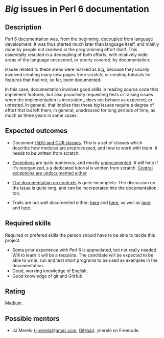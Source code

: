 *Big* issues in Perl 6 documentation
========================

Description
-----------

Perl 6 documentation was, from the beginning, decoupled from language
development. It was thus started much later than language itself, and
mainly done by people not involved in the programming effort
itself. This essentially resulted in a decoupling of both efforts,
with relatively wide areas of the language uncovered, or poorly
covered, by documentation.

Issues related to these areas were marked as *big*, because they
usually involved creating many new pages from scratch, or creating
tutorials for features that had not, so far, been documented.

In this case, documentation involves good skills in reading source
code that implement features, but also proactivity requesting tests or
raising issues when the implementation is incosistent, does not behave
as expected, or untested. In general, that implies that those *big*
issues require a degree of effort that las left them, in general,
unadressed for long periods of time, as much as three years in some
cases.



Expected outcomes
-----------------

*
  Document
  [`*REPO` and CUR classes](https://github.com/perl6/doc/issues/502). This
  is a set of classes which describe how modules are preprocessed, and
  how to work with them. It needs to be written from scratch.
  
* [Exceptions](https://github.com/perl6/doc/issues/516) are quite
  numerous, and
  mostly [undocumented](https://github.com/perl6/doc/issues/517). It
  will help if it's reorganized, a a dedicated tutorial is written
  from scratch. [Control exceptions are undocumented either](https://github.com/perl6/doc/issues/1268)
  
*
  [The documentation on contexts](https://github.com/perl6/doc/issues/1225) is
  quite incomplete. The discussion on the issue is quite long,
  and can be incorporated into the documentation, too.

* Traits are not well documented
  either: [here](https://github.com/perl6/doc/issues/1957)
  and [here](https://github.com/perl6/doc/issues/2718), as well
  as [here](https://github.com/perl6/doc/issues/2714)
  and [here](https://github.com/perl6/doc/issues/1730).


Required skills
---------------

Required or prefered skills the person should have to be able to
tackle this project.

* Some prior experience with Perl 6 is appreciated, but not really
  needed. Will to learn it will be a requisite. The candidate will be
  expected to be able to write, run and test short programs to be used
  as examples in the documentation.
* Good, working knowledge of English.
* Good knowledge of git and GitHub.

Rating
------

Medium.


Possible mentors
----------------

- JJ Merelo (jjmerelo@gmail.com, [GitHub](https://github.com/JJ)),
  jmerelo on Freenode.


